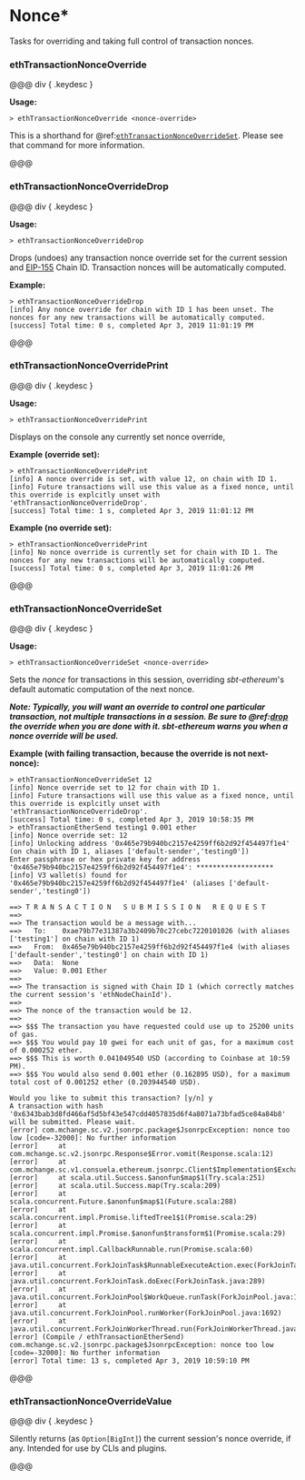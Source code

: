 # Nonce*

Tasks for overriding and taking full control of transaction nonces.

### ethTransactionNonceOverride

@@@ div { .keydesc }

**Usage:**
```
> ethTransactionNonceOverride <nonce-override>
```
This is a shorthand for @ref:[`ethTransactionNonceOverrideSet`](#ethtransactionnonceoverrideset). Please see that command for more information.

@@@

### ethTransactionNonceOverrideDrop

@@@ div { .keydesc }

**Usage:**
```
> ethTransactionNonceOverrideDrop
```

Drops (undoes) any transaction nonce override set for the current session and [EIP-155](https://github.com/ethereum/EIPs/blob/master/EIPS/eip-155.md) Chain ID.
Transaction nonces will be automatically computed.

**Example:**
```
> ethTransactionNonceOverrideDrop
[info] Any nonce override for chain with ID 1 has been unset. The nonces for any new transactions will be automatically computed.
[success] Total time: 0 s, completed Apr 3, 2019 11:01:19 PM
```

@@@

### ethTransactionNonceOverridePrint

@@@ div { .keydesc }

**Usage:**
```
> ethTransactionNonceOverridePrint
```

Displays on the console any currently set nonce override,

**Example (override set):**
```
> ethTransactionNonceOverridePrint
[info] A nonce override is set, with value 12, on chain with ID 1.
[info] Future transactions will use this value as a fixed nonce, until this override is explcitly unset with 'ethTransactionNonceOverrideDrop'.
[success] Total time: 1 s, completed Apr 3, 2019 11:01:12 PM
```

**Example (no override set):**
```
> ethTransactionNonceOverridePrint
[info] No nonce override is currently set for chain with ID 1. The nonces for any new transactions will be automatically computed.
[success] Total time: 0 s, completed Apr 3, 2019 11:01:26 PM
```

@@@

### ethTransactionNonceOverrideSet

@@@ div { .keydesc }

**Usage:**
```
> ethTransactionNonceOverrideSet <nonce-override>
```

Sets the _nonce_ for transactions in this session, overriding _sbt-ethereum_'s default automatic computation of the next nonce.

_**Note: Typically, you will want an override to control one particular transaction, not multiple transactions in a session. Be sure to @ref:[drop](#ethtransactionnonceoverridedrop) the override when you are done with it. sbt-ethereum warns you when a nonce override will be used.**_

**Example (with failing transaction, because the override is not next-nonce):**
```
> ethTransactionNonceOverrideSet 12
[info] Nonce override set to 12 for chain with ID 1.
[info] Future transactions will use this value as a fixed nonce, until this override is explcitly unset with 'ethTransactionNonceOverrideDrop'.
[success] Total time: 0 s, completed Apr 3, 2019 10:58:35 PM
> ethTransactionEtherSend testing1 0.001 ether
[info] Nonce override set: 12
[info] Unlocking address '0x465e79b940bc2157e4259ff6b2d92f454497f1e4' (on chain with ID 1, aliases ['default-sender','testing0'])
Enter passphrase or hex private key for address '0x465e79b940bc2157e4259ff6b2d92f454497f1e4': *******************
[info] V3 wallet(s) found for '0x465e79b940bc2157e4259ff6b2d92f454497f1e4' (aliases ['default-sender','testing0'])

==> T R A N S A C T I O N   S U B M I S S I O N   R E Q U E S T
==>
==> The transaction would be a message with...
==>   To:    0xae79b77e31387a3b2409b70c27cebc7220101026 (with aliases ['testing1'] on chain with ID 1)
==>   From:  0x465e79b940bc2157e4259ff6b2d92f454497f1e4 (with aliases ['default-sender','testing0'] on chain with ID 1)
==>   Data:  None
==>   Value: 0.001 Ether
==>
==> The transaction is signed with Chain ID 1 (which correctly matches the current session's 'ethNodeChainId').
==>
==> The nonce of the transaction would be 12.
==>
==> $$$ The transaction you have requested could use up to 25200 units of gas.
==> $$$ You would pay 10 gwei for each unit of gas, for a maximum cost of 0.000252 ether.
==> $$$ This is worth 0.041049540 USD (according to Coinbase at 10:59 PM).
==> $$$ You would also send 0.001 ether (0.162895 USD), for a maximum total cost of 0.001252 ether (0.203944540 USD).

Would you like to submit this transaction? [y/n] y
A transaction with hash '0x6343bab3d8fd466af5d5bf43e547cdd4057835d6f4a8071a73bfad5ce84a84b8' will be submitted. Please wait.
[error] com.mchange.sc.v2.jsonrpc.package$JsonrpcException: nonce too low [code=-32000]: No further information
[error] 	at com.mchange.sc.v2.jsonrpc.Response$Error.vomit(Response.scala:12)
[error] 	at com.mchange.sc.v1.consuela.ethereum.jsonrpc.Client$Implementation$Exchanger.$anonfun$responseHandler$1(Client.scala:282)
[error] 	at scala.util.Success.$anonfun$map$1(Try.scala:251)
[error] 	at scala.util.Success.map(Try.scala:209)
[error] 	at scala.concurrent.Future.$anonfun$map$1(Future.scala:288)
[error] 	at scala.concurrent.impl.Promise.liftedTree1$1(Promise.scala:29)
[error] 	at scala.concurrent.impl.Promise.$anonfun$transform$1(Promise.scala:29)
[error] 	at scala.concurrent.impl.CallbackRunnable.run(Promise.scala:60)
[error] 	at java.util.concurrent.ForkJoinTask$RunnableExecuteAction.exec(ForkJoinTask.java:1402)
[error] 	at java.util.concurrent.ForkJoinTask.doExec(ForkJoinTask.java:289)
[error] 	at java.util.concurrent.ForkJoinPool$WorkQueue.runTask(ForkJoinPool.java:1056)
[error] 	at java.util.concurrent.ForkJoinPool.runWorker(ForkJoinPool.java:1692)
[error] 	at java.util.concurrent.ForkJoinWorkerThread.run(ForkJoinWorkerThread.java:157)
[error] (Compile / ethTransactionEtherSend) com.mchange.sc.v2.jsonrpc.package$JsonrpcException: nonce too low [code=-32000]: No further information
[error] Total time: 13 s, completed Apr 3, 2019 10:59:10 PM
```

@@@

### ethTransactionNonceOverrideValue

@@@ div { .keydesc }

Silently returns (as `Option[BigInt]`) the current session's nonce override, if any.
Intended for use by CLIs and plugins.

@@@
